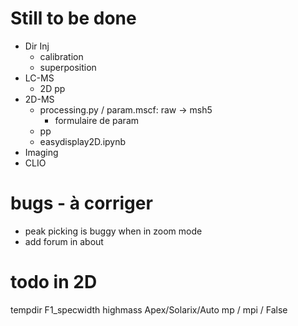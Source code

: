 # Still to be done
- Dir Inj
    - calibration
    - superposition 
- LC-MS
    - 2D pp
- 2D-MS
    - processing.py / param.mscf: raw -> msh5
        - formulaire de param
    - pp
    - easydisplay2D.ipynb
- Imaging
- CLIO

# bugs - à corriger
- peak picking is buggy when in zoom mode
- add forum in about

# todo in 2D
tempdir
F1_specwidth
highmass
Apex/Solarix/Auto
mp / mpi / False
